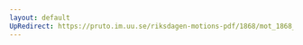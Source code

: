 ```yaml
---
layout: default
UpRedirect: https://pruto.im.uu.se/riksdagen-motions-pdf/1868/mot_1868__ak__80/mot_1868__ak__80-001.pdf
---
```

